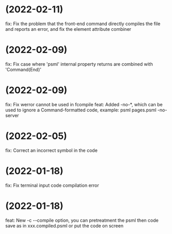 #  (2022-02-11)

fix: Fix the problem that the front-end command directly compiles the file and reports an error, and fix the element attribute combiner

#  (2022-02-09)

fix: Fix case where 'psml' internal property returns are combined with 'Command(End)'

#  (2022-02-09)

fix: Fix werror cannot be used in fcompile
feat: Added -no-*, which can be used to ignore a Command-formatted code, example: psml pages.psml -no-server

#  (2022-02-05)

fix: Correct an incorrect symbol in the code

#  (2022-01-18)

fix: Fix terminal input code compilation error

#  (2022-01-18)

feat: New -c --compile option, you can pretreatment the psml then code save as in xxx.compiled.psml or put the code on screen

